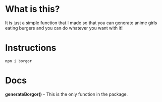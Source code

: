 # What is this?
It is just a simple function that I made so that you can generate anime girls eating burgers and you can do whatever you want with it!


# Instructions
`npm i borgor`

# Docs
**generateBorgor()** - This is the only function in the package.